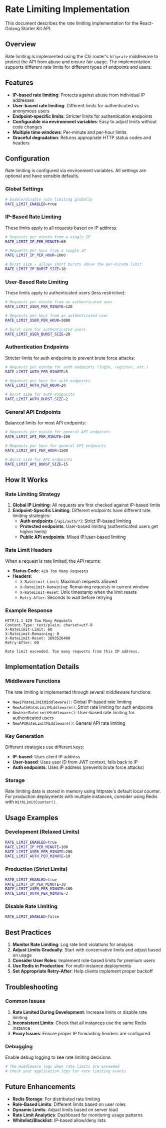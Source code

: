 # Rate Limiting Implementation

This document describes the rate limiting implementation for the React-Golang Starter Kit API.

## Overview

Rate limiting is implemented using the Chi router's `httprate` middleware to protect the API from abuse and ensure fair usage. The implementation supports different rate limits for different types of endpoints and users.

## Features

- **IP-based rate limiting**: Protects against abuse from individual IP addresses
- **User-based rate limiting**: Different limits for authenticated vs anonymous users
- **Endpoint-specific limits**: Stricter limits for authentication endpoints
- **Configurable via environment variables**: Easy to adjust limits without code changes
- **Multiple time windows**: Per-minute and per-hour limits
- **Graceful degradation**: Returns appropriate HTTP status codes and headers

## Configuration

Rate limiting is configured via environment variables. All settings are optional and have sensible defaults.

### Global Settings

```bash
# Enable/disable rate limiting globally
RATE_LIMIT_ENABLED=true
```

### IP-Based Rate Limiting

These limits apply to all requests based on IP address:

```bash
# Requests per minute from a single IP
RATE_LIMIT_IP_PER_MINUTE=60

# Requests per hour from a single IP
RATE_LIMIT_IP_PER_HOUR=1000

# Burst size - allows short bursts above the per-minute limit
RATE_LIMIT_IP_BURST_SIZE=10
```

### User-Based Rate Limiting

These limits apply to authenticated users (less restrictive):

```bash
# Requests per minute from an authenticated user
RATE_LIMIT_USER_PER_MINUTE=120

# Requests per hour from an authenticated user
RATE_LIMIT_USER_PER_HOUR=2000

# Burst size for authenticated users
RATE_LIMIT_USER_BURST_SIZE=20
```

### Authentication Endpoints

Stricter limits for auth endpoints to prevent brute force attacks:

```bash
# Requests per minute for auth endpoints (login, register, etc.)
RATE_LIMIT_AUTH_PER_MINUTE=5

# Requests per hour for auth endpoints
RATE_LIMIT_AUTH_PER_HOUR=20

# Burst size for auth endpoints
RATE_LIMIT_AUTH_BURST_SIZE=2
```

### General API Endpoints

Balanced limits for most API endpoints:

```bash
# Requests per minute for general API endpoints
RATE_LIMIT_API_PER_MINUTE=100

# Requests per hour for general API endpoints
RATE_LIMIT_API_PER_HOUR=1500

# Burst size for API endpoints
RATE_LIMIT_API_BURST_SIZE=15
```

## How It Works

### Rate Limiting Strategy

1. **Global IP Limiting**: All requests are first checked against IP-based limits
2. **Endpoint-Specific Limiting**: Different endpoints have different rate limiting strategies:
   - **Auth endpoints** (`/api/auth/*`): Strict IP-based limiting
   - **Protected endpoints**: User-based limiting (authenticated users get higher limits)
   - **Public API endpoints**: Mixed IP/user-based limiting

### Rate Limit Headers

When a request is rate limited, the API returns:

- **Status Code**: `429 Too Many Requests`
- **Headers**:
  - `X-RateLimit-Limit`: Maximum requests allowed
  - `X-RateLimit-Remaining`: Remaining requests in current window
  - `X-RateLimit-Reset`: Unix timestamp when the limit resets
  - `Retry-After`: Seconds to wait before retrying

### Example Response

```http
HTTP/1.1 429 Too Many Requests
Content-Type: text/plain; charset=utf-8
X-RateLimit-Limit: 60
X-RateLimit-Remaining: 0
X-RateLimit-Reset: 1693526400
Retry-After: 60

Rate limit exceeded. Too many requests from this IP address.
```

## Implementation Details

### Middleware Functions

The rate limiting is implemented through several middleware functions:

- `NewIPRateLimitMiddleware()`: Global IP-based rate limiting
- `NewAuthRateLimitMiddleware()`: Strict rate limiting for auth endpoints
- `NewUserRateLimitMiddleware()`: User-based rate limiting for authenticated users
- `NewAPIRateLimitMiddleware()`: General API rate limiting

### Key Generation

Different strategies use different keys:

- **IP-based**: Uses client IP address
- **User-based**: Uses user ID from JWT context, falls back to IP
- **Auth endpoints**: Uses IP address (prevents brute force attacks)

### Storage

Rate limiting data is stored in memory using httprate's default local counter. For production deployments with multiple instances, consider using Redis with `WithLimitCounter()`.

## Usage Examples

### Development (Relaxed Limits)

```bash
RATE_LIMIT_ENABLED=true
RATE_LIMIT_IP_PER_MINUTE=100
RATE_LIMIT_USER_PER_MINUTE=200
RATE_LIMIT_AUTH_PER_MINUTE=10
```

### Production (Strict Limits)

```bash
RATE_LIMIT_ENABLED=true
RATE_LIMIT_IP_PER_MINUTE=30
RATE_LIMIT_USER_PER_MINUTE=100
RATE_LIMIT_AUTH_PER_MINUTE=3
```

### Disable Rate Limiting

```bash
RATE_LIMIT_ENABLED=false
```

## Best Practices

1. **Monitor Rate Limiting**: Log rate limit violations for analysis
2. **Adjust Limits Gradually**: Start with conservative limits and adjust based on usage
3. **Consider User Roles**: Implement role-based limits for premium users
4. **Use Redis in Production**: For multi-instance deployments
5. **Set Appropriate Retry-After**: Help clients implement proper backoff

## Troubleshooting

### Common Issues

1. **Rate Limited During Development**: Increase limits or disable rate limiting
2. **Inconsistent Limits**: Check that all instances use the same Redis instance
3. **Proxy Issues**: Ensure proper IP forwarding headers are configured

### Debugging

Enable debug logging to see rate limiting decisions:

```bash
# The middleware logs when rate limits are exceeded
# Check your application logs for rate limiting events
```

## Future Enhancements

- **Redis Storage**: For distributed rate limiting
- **Role-Based Limits**: Different limits based on user roles
- **Dynamic Limits**: Adjust limits based on server load
- **Rate Limit Analytics**: Dashboard for monitoring usage patterns
- **Whitelist/Blacklist**: IP-based allow/deny lists
